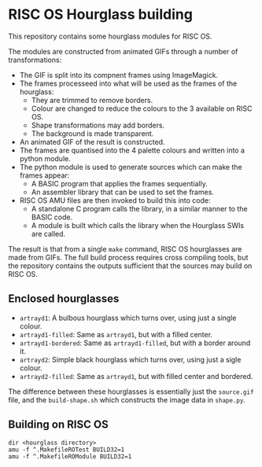 # RISC OS Hourglass building

This repository contains some hourglass modules for RISC OS.

The modules are constructed from animated GIFs through a number of transformations:

* The GIF is split into its compnent frames using ImageMagick.
* The frames processeed into what will be used as the frames of the hourglass:
    * They are trimmed to remove borders.
    * Colour are changed to reduce the colours to the 3 available on RISC OS.
    * Shape transformations may add borders.
    * The background is made transparent.
* An animated GIF of the result is constructed.
* The frames are quantised into the 4 palette colours and written into a python module.
* The python module is used to generate sources which can make the frames appear:
    * A BASIC program that applies the frames sequentially.
    * An assembler library that can be used to set the frames.
* RISC OS AMU files are then invoked to build this into code:
    * A standalone C program calls the library, in a similar manner to the BASIC code.
    * A module is built which calls the library when the Hourglass SWIs are called.

The result is that from a single `make` command, RISC OS hourglasses are made from GIFs.
The full build process requires cross compiling tools, but the repository contains the outputs sufficient that the sources may build on RISC OS.

## Enclosed hourglasses

* `artrayd1`: A bulbous hourglass which turns over, using just a single colour.
* `artrayd1-filled`: Same as `artrayd1`, but with a filled center.
* `artrayd1-bordered`: Same as `artrayd1-filled`, but with a border around it.
* `artrayd2`: Simple black hourglass which turns over, using just a sigle colour.
* `artrayd2-filled`: Same as `artrayd1`, but with filled center and bordered.

The difference between these hourglasses is essentially just the `source.gif` file, and the `build-shape.sh` which constructs the image data in `shape.py`.

## Building on RISC OS

```
dir <hourglass directory>
amu -f ^.MakefileROTest BUILD32=1
amu -f ^.MakefileROModule BUILD32=1
```
